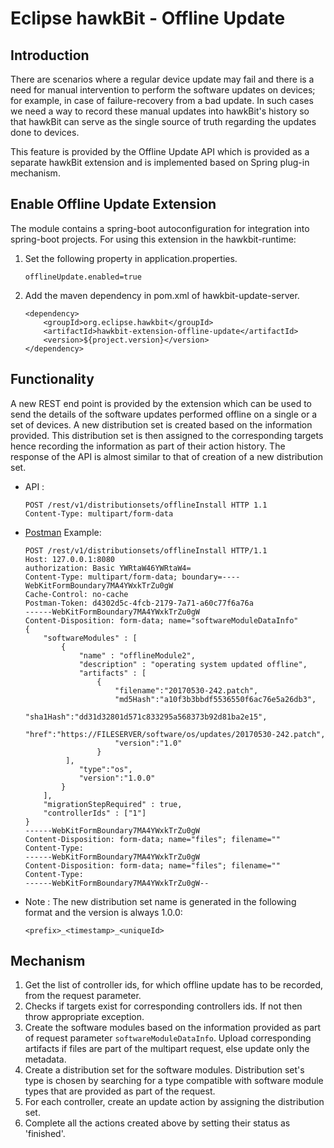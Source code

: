 # Eclipse hawkBit - Offline Update

## Introduction
There are scenarios where a regular device update may fail and there is a need
for manual intervention to perform the software updates on devices; for example,
in case of failure-recovery from a bad update. In such cases we need a way to
record these manual updates into hawkBit's history so that hawkBit can serve as
the single source of truth regarding the updates done to devices.

This feature is provided by the Offline Update API which is provided as a
separate hawkBit extension and is implemented based on Spring plug-in mechanism.

## Enable Offline Update Extension
The module contains a spring-boot autoconfiguration for integration into
spring-boot projects. For using this extension in the hawkbit-runtime:

1. Set the following property in application.properties.
    ```
    offlineUpdate.enabled=true
    ```

2. Add the maven dependency in pom.xml of hawkbit-update-server.

    ```
    <dependency>
        <groupId>org.eclipse.hawkbit</groupId>
        <artifactId>hawkbit-extension-offline-update</artifactId>
        <version>${project.version}</version>
    </dependency>
    ```

## Functionality
A new REST end point is provided by the extension which can be used to send the
details of the software updates performed offline on a single or a set of
devices. A new distribution set is created based on the information provided.
This distribution set is then assigned to the corresponding targets hence
recording the information as part of their action history. The response of the
API is almost similar to that of creation of a new distribution set.

* API :
    ```
    POST /rest/v1/distributionsets/offlineInstall HTTP 1.1
    Content-Type: multipart/form-data
    ```
* [Postman](https://www.getpostman.com/apps) Example:
    ```
    POST /rest/v1/distributionsets/offlineInstall HTTP/1.1
    Host: 127.0.0.1:8080
    authorization: Basic YWRtaW46YWRtaW4=
    Content-Type: multipart/form-data; boundary=----WebKitFormBoundary7MA4YWxkTrZu0gW
    Cache-Control: no-cache
    Postman-Token: d4302d5c-4fcb-2179-7a71-a60c77f6a76a
    ------WebKitFormBoundary7MA4YWxkTrZu0gW
    Content-Disposition: form-data; name="softwareModuleDataInfo"
    {
        "softwareModules" : [
            {
                "name" : "offlineModule2",
                "description" : "operating system updated offline",
                "artifacts" : [
                    {
                        "filename":"20170530-242.patch",
                        "md5Hash":"a10f3b3bbdf5536550f6ac76e5a26db3",
                        "sha1Hash":"dd31d32801d571c833295a568373b92d81ba2e15",
                        "href":"https://FILESERVER/software/os/updates/20170530-242.patch",
                        "version":"1.0"
                    }
             ],
                "type":"os",
                "version":"1.0.0"
            }
        ],
        "migrationStepRequired" : true,
        "controllerIds" : ["1"]
    }
    ------WebKitFormBoundary7MA4YWxkTrZu0gW
    Content-Disposition: form-data; name="files"; filename=""
    Content-Type:
    ------WebKitFormBoundary7MA4YWxkTrZu0gW
    Content-Disposition: form-data; name="files"; filename=""
    Content-Type:
    ------WebKitFormBoundary7MA4YWxkTrZu0gW--
    ```

* Note : The new distribution set name is generated in the following format and
the version is always 1.0.0:
    ```
    <prefix>_<timestamp>_<uniqueId>
    ```

## Mechanism
1. Get the list of controller ids, for which offline update has to be recorded,
from the request parameter.
2. Checks if targets exist for corresponding controllers ids. If not then throw
appropriate exception.
3. Create the software modules based on the information provided as part of
request parameter `softwareModuleDataInfo`. Upload corresponding artifacts if
files are part of the multipart request, else update only the metadata.
4. Create a distribution set for the software modules. Distribution set's type
is chosen by searching for a type compatible with software module types that are
provided as part of the request.
5. For each controller, create an update action by assigning the distribution
set.
6. Complete all the actions created above by setting their status as 'finished'.
